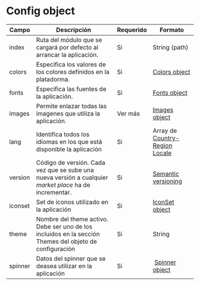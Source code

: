 # Config object

| Campo | Descripción                                                                | Requerido | Formato       |
| ----- | -------------------------------------------------------------------------- | --------- | ------------- |
| index | Ruta del módulo que se cargará por defecto al arrancar la aplicación.      | Si        | String (path) |
| colors | Especifica los valores de los colores definidos en la platadorma.         | Si        | [Colors object](colors-object.md) |
| fonts | Especifica las fuentes de la aplicación.                                   | Si        | [Fonts object](fonts-object.md) |
| images | Permite enlazar todas las imagenes que utiliza la aplicación.             | Ver más   | [Images object](images-object.md) |
| lang   | Identifica todos los idiomas en los que está disponible la aplicación     | Si        | Array de [Country-Region Locale](https://developer.apple.com/library/content/documentation/MacOSX/Conceptual/BPInternational/LanguageandLocaleIDs/LanguageandLocaleIDs.html) |
| version | Código de versión. Cada vez que se sube una nueva versión a cualquier *market place* ha de incrementar. | Si | [Semantic versioning](http://semver.org/) |
| iconset | Set de iconos utilizado en la aplicación                                 | Si        |   [IconSet object](iconset-object.md) |
| theme | Nombre del theme activo. Debe ser uno de los incluidos en la sección Themes del objeto de configuración | Si | String |
| spinner | Datos del spinner que se deasea utilizar en la aplicación | Si | [Spinner object](spinner-object.md)
